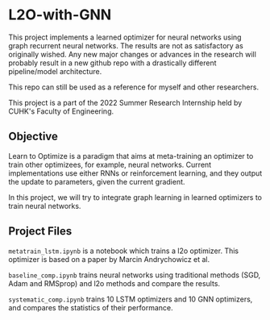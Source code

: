 # L2O-with-GNN
This project implements a learned optimizer for neural networks using graph recurrent neural networks. The results are not as satisfactory as originally wished. Any new major changes or advances in the research will probably result in a new github repo with a drastically different pipeline/model architecture.

This repo can still be used as a reference for myself and other researchers.

This project is a part of the 2022 Summer Research Internship held by CUHK's Faculty of Engineering.

## Objective
Learn to Optimize is a paradigm that aims at meta-training an optimizer to train other optimizees, for example, neural networks. Current implementations use either RNNs or reinforcement learning, and they output the update to parameters, given the current gradient.

In this project, we will try to integrate graph learning in learned optimizers to train neural networks.

## Project Files

`metatrain_lstm.ipynb` is a notebook which trains a l2o optimizer. This optimizer is based on a paper by Marcin Andrychowicz et al.

`baseline_comp.ipynb` trains neural networks using traditional methods (SGD, Adam and RMSprop) and l2o methods and compare the results.

`systematic_comp.ipynb` trains 10 LSTM optimizers and 10 GNN optimizers, and compares the statistics of their performance.
